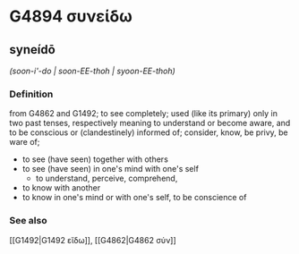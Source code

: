 # G4894 συνείδω

## syneídō

_(soon-i'-do | soon-EE-thoh | syoon-EE-thoh)_

### Definition

from G4862 and G1492; to see completely; used (like its primary) only in two past tenses, respectively meaning to understand or become aware, and to be conscious or (clandestinely) informed of; consider, know, be privy, be ware of; 

- to see (have seen) together with others
- to see (have seen) in one's mind with one's self
  - to understand, perceive, comprehend,
- to know with another
- to know in one's mind or with one's self, to be conscience of

### See also

[[G1492|G1492 εἴδω]], [[G4862|G4862 σύν]]
